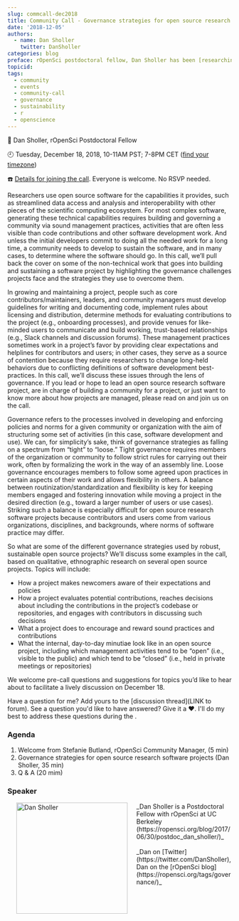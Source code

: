```yaml
---
slug: commcall-dec2018
title: Community Call - Governance strategies for open source research software projects
date: '2018-12-05'
authors:
  - name: Dan Sholler
    twitter: DanSholler
categories: blog
preface: rOpenSci postdoctoral fellow, Dan Sholler has been [researching](https://ropensci.org/blog/2017/10/06/sholler-plan/) governance, engagement, and resistance in the open science movement. In this Community Call he will share some of his findings to date.
topicid:
tags:
  - community
  - events
  - community-call
  - governance
  - sustainability
  - r
  - openscience
---
```

🎤 Dan Sholler, rOpenSci Postdoctoral Fellow

🕘 Tuesday, December 18, 2018, 10-11AM PST; 7-8PM CET ([find your timezone](https://www.timeanddate.com/worldclock/fixedtime.html?iso=20181218T10&p1=791&ah=1&msg=governance-strategies-for-open-source-research-software-projects))

☎️ [Details for joining the call](https://ropensci.org/commcalls). Everyone is welcome. No RSVP needed.

Researchers use open source software for the capabilities it provides, such as streamlined data access and analysis and interoperability with other pieces of the scientific computing ecosystem. For most complex software, generating these technical capabilities requires building and governing a community via sound management practices, activities that are often less visible than code contributions and other software development work. And unless the initial developers commit to doing all the needed work for a long time, a community needs to develop to sustain the software, and in many cases, to determine where the software should go. In this call, we’ll pull back the cover on some of the non-technical work that goes into building and sustaining a software project by highlighting the governance challenges projects face and the strategies they use to overcome them.

In growing and maintaining a project, people such as core contributors/maintainers, leaders, and community managers must develop guidelines for writing and documenting code, implement rules about licensing and distribution, determine methods for evaluating contributions to the project (e.g., onboarding processes), and provide venues for like-minded users to communicate and build working, trust-based relationships (e.g., Slack channels and discussion forums). These management practices sometimes work in a project’s favor by providing clear expectations and helplines for contributors and users; in other cases, they serve as a source of contention because they require researchers to change long-held behaviors due to conflicting definitions of software development best-practices. In this call, we’ll discuss these issues through the lens of governance. If you lead or hope to lead an open source research software project, are in charge of building a community for a project, or just want to know more about how projects are managed, please read on and join us on the call.

Governance refers to the processes involved in developing and enforcing policies and norms for a given community or organization with the aim of structuring some set of activities (in this case, software development and use). We can, for simplicity’s sake, think of governance strategies as falling on a spectrum from “tight” to “loose.” Tight governance requires members of the organization or community to follow strict rules for carrying out their work, often by formalizing the work in the way of an assembly line. Loose governance encourages members to follow some agreed upon practices in certain aspects of their work and allows flexibility in others. A balance between routinization/standardization and flexibility is key for keeping members engaged and fostering innovation while moving a project in the desired direction (e.g., toward a larger number of users or use cases). Striking such a balance is especially difficult for open source research software projects because contributors and users come from various organizations, disciplines, and backgrounds, where norms of software practice may differ.

So what are some of the different governance strategies used by robust, sustainable open source projects? We’ll discuss some examples in the call, based on qualitative, ethnographic research on several open source projects. Topics will include:
- How a project makes newcomers aware of their expectations and policies
- How a project evaluates potential contributions, reaches decisions about including the contributions in the project’s codebase or repositories, and engages with contributors in discussing such decisions
- What a project does to encourage and reward sound practices and contributions
- What the internal, day-to-day minutiae look like in an open source project, including which management activities tend to be “open” (i.e., visible to the public) and which tend to be “closed” (i.e., held in private meetings or repositories)

We welcome pre-call questions and suggestions for topics you’d like to hear about to facilitate a lively discussion on December 18.


Have a question for me? Add yours to the [discussion thread](LINK to forum). See a question you'd like to have answered? Give it a ❤️. I'll do my best to address these questions during the .

### Agenda

1. Welcome from Stefanie Butland, rOpenSci Community Manager, (5 min)
1. Governance strategies for open source research software projects (Dan Sholler, 35 min)
1. Q & A (20 mim)

### Speaker

<img src="/img/blog-images/2018-12-05-commcall-dec2018/dan-sholler.jpg" alt="Dan Sholler" style="margin: 0px 20px; width: 250px;" align="left">
_Dan Sholler is a Postdoctoral Fellow with rOpenSci at UC Berkeley (https://ropensci.org/blog/2017/06/30/postdoc_dan_sholler/)_<br/><br/>
_Dan on [Twitter](https://twitter.com/DanSholler), Dan on the [rOpenSci blog](https://ropensci.org/tags/governance/)_
